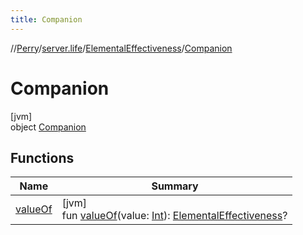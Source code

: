 ```yaml
---
title: Companion
---
```

//[Perry](../../../../index.html)/[server.life](../../index.html)/[ElementalEffectiveness](../index.html)/[Companion](index.html)



# Companion



[jvm]\
object [Companion](index.html)



## Functions


| Name | Summary |
|---|---|
| [valueOf](value-of.html) | [jvm]<br>fun [valueOf](value-of.html)(value: [Int](https://kotlinlang.org/api/latest/jvm/stdlib/kotlin/-int/index.html)): [ElementalEffectiveness](../index.html)? |

